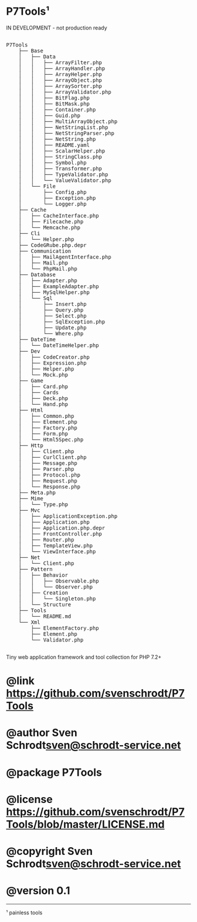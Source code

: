 # P7Tools¹ 
IN   DEVELOPMENT -    not production ready

<pre>

P7Tools
    ├── Base
    │   ├── Data
    │   │   ├── ArrayFilter.php
    │   │   ├── ArrayHandler.php
    │   │   ├── ArrayHelper.php
    │   │   ├── ArrayObject.php
    │   │   ├── ArraySorter.php
    │   │   ├── ArrayValidator.php
    │   │   ├── BitFlag.php
    │   │   ├── BitMask.php
    │   │   ├── Container.php
    │   │   ├── Guid.php
    │   │   ├── MultiArrayObject.php
    │   │   ├── NetStringList.php
    │   │   ├── NetStringParser.php
    │   │   ├── NetString.php
    │   │   ├── README.yaml
    │   │   ├── ScalarHelper.php
    │   │   ├── StringClass.php
    │   │   ├── Symbol.php
    │   │   ├── Transformer.php
    │   │   ├── TypeValidator.php
    │   │   └── ValueValidator.php
    │   └── File
    │       ├── Config.php
    │       ├── Exception.php
    │       └── Logger.php
    ├── Cache
    │   ├── CacheInterface.php
    │   ├── Filecache.php
    │   └── Memcache.php
    ├── Cli
    │   └── Helper.php
    ├── CodeGRube.php.depr
    ├── Communication
    │   ├── MailAgentInterface.php
    │   ├── Mail.php
    │   └── PhpMail.php
    ├── Database
    │   ├── Adapter.php
    │   ├── ExampleAdapter.php
    │   ├── MySqlHelper.php
    │   └── Sql
    │       ├── Insert.php
    │       ├── Query.php
    │       ├── Select.php
    │       ├── SqlException.php
    │       ├── Update.php
    │       └── Where.php
    ├── DateTime
    │   └── DateTimeHelper.php
    ├── Dev
    │   ├── CodeCreator.php
    │   ├── Expression.php
    │   ├── Helper.php
    │   └── Mock.php
    ├── Game
    │   ├── Card.php
    │   ├── Cards
    │   ├── Deck.php
    │   └── Hand.php
    ├── Html
    │   ├── Common.php
    │   ├── Element.php
    │   ├── Factory.php
    │   ├── Form.php
    │   └── Html5Spec.php
    ├── Http
    │   ├── Client.php
    │   ├── CurlClient.php
    │   ├── Message.php
    │   ├── Parser.php
    │   ├── Protocol.php
    │   ├── Request.php
    │   └── Response.php
    ├── Meta.php
    ├── Mime
    │   └── Type.php
    ├── Mvc
    │   ├── ApplicationException.php
    │   ├── Application.php
    │   ├── Application.php.depr
    │   ├── FrontController.php
    │   ├── Router.php
    │   ├── TemplateView.php
    │   └── ViewInterface.php
    ├── Net
    │   └── Client.php
    ├── Pattern
    │   ├── Behavior
    │   │   ├── Observable.php
    │   │   └── Observer.php
    │   ├── Creation
    │   │   └── Singleton.php
    │   └── Structure
    ├── Tools
    │   └── README.md
    └── Xml
        ├── ElementFactory.php
        ├── Element.php
        └── Validator.php

</pre>
Tiny web application framework and tool collection for PHP 7.2+

# @link https://github.com/svenschrodt/P7Tools
# @author Sven Schrodt<sven@schrodt-service.net>
# @package P7Tools
# @license https://github.com/svenschrodt/P7Tools/blob/master/LICENSE.md
# @copyright Sven Schrodt<sven@schrodt-service.net>
# @version 0.1

--- 
¹ painless tools